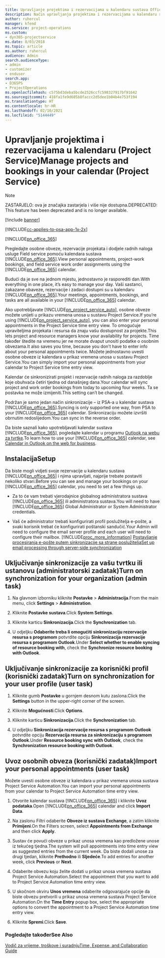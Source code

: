 ```yaml
---
title: Upravljanje projektima i rezervacijama u kalendaru sustava Office 365
description: Način upravljanja projektima i rezervacijama u kalendaru sustava Office 365
author: ruhercul
manager: kfend
ms.service: project-operations
ms.custom:
- dyn365-projectservice
ms.date: 8/03/2018
ms.topic: article
ms.author: ruhercul
audience: Admin
search.audienceType:
- admin
- customizer
- enduser
search.app:
- D365PS
- ProjectOperations
ms.openlocfilehash: c575bd3deba5bcde2526ccfc598327917bf91642
ms.sourcegitcommit: 418fa1fe9d605b8faccc2d5dee1b04b4e753f194
ms.translationtype: HT
ms.contentlocale: hr-HR
ms.lasthandoff: 02/10/2021
ms.locfileid: "5144449"
---
```

# <a name="manage-projects-and-bookings-in-your-calendar-project-service"></a><span data-ttu-id="8868d-103">Upravljanje projektima i rezervacijama u kalendaru (Project Service)</span><span class="sxs-lookup"><span data-stu-id="8868d-103">Manage projects and bookings in your calendar (Project Service)</span></span>

> [!Note]
> <span data-ttu-id="8868d-104">ZASTARJELO: ova je značajka zastarjela i više nije dostupna.</span><span class="sxs-lookup"><span data-stu-id="8868d-104">DEPRECATED: This feature has been deprecated and is no longer available.</span></span>

[!include [banner](../includes/psa-now-project-operations.md)]

[!INCLUDE[cc-applies-to-psa-app-1x-2x](../includes/cc-applies-to-psa-app-1x-2x.md)]

[!INCLUDE[pn_office_365](../includes/pn-office-365.md)] 

<span data-ttu-id="8868d-105">Pregledajte osobne obveze, rezervacije projekata i dodjele radnih naloga usluge Field service pomoću kalendara sustava [!INCLUDE[pn_office_365](../includes/pn-office-365.md)].</span><span class="sxs-lookup"><span data-stu-id="8868d-105">View personal appointments, project-work bookings, and field service work order assignments using the [!INCLUDE[pn_office_365](../includes/pn-office-365.md)] calendar.</span></span>  
  
 <span data-ttu-id="8868d-106">Budući da je sve na jednom mjestu, jednostavno je rasporediti dan.</span><span class="sxs-lookup"><span data-stu-id="8868d-106">With everything in one place, it’s easy to manage your day.</span></span> <span data-ttu-id="8868d-107">Vaši sastanci, zakazane obaveze, rezervacije i zadaci dostupni su u kalendaru [!INCLUDE[pn_office_365](../includes/pn-office-365.md)].</span><span class="sxs-lookup"><span data-stu-id="8868d-107">Your meetings, appointments, bookings, and tasks are all available in your [!INCLUDE[pn_office_365](../includes/pn-office-365.md)] calendar.</span></span>  
  
 <span data-ttu-id="8868d-108">Ako upotrebljavate [!INCLUDE[pn_project_service_auto](../includes/pn-project-service-auto.md)], osobne obveze možete unijeti u prikazu vremena unosa u sustavu Project Service.</span><span class="sxs-lookup"><span data-stu-id="8868d-108">If you’re using [!INCLUDE[pn_project_service_auto](../includes/pn-project-service-auto.md)], you can also enter your personal appointments in the Project Service time entry view.</span></span> <span data-ttu-id="8868d-109">To omogućuje upraviteljima projekata i resursa da znaju vašu dostupnost za projekte.</span><span class="sxs-lookup"><span data-stu-id="8868d-109">This lets project and resource managers know your availability for projects.</span></span> <span data-ttu-id="8868d-110">Time također štedite na vremenu jer ne morate dvaput unositi podatke o osobnim obvezama.</span><span class="sxs-lookup"><span data-stu-id="8868d-110">It also saves you time, because you don’t have to enter info about your personal appointments twice.</span></span> <span data-ttu-id="8868d-111">Možete jednostavno uvesti osobne obveze iz kalendara u prikaz vremena unosa u sustavu Project Service.</span><span class="sxs-lookup"><span data-stu-id="8868d-111">You can simply import your personal appointments from your calendar to Project Service time entry view.</span></span>  
  
 <span data-ttu-id="8868d-112">Kalendar će sinkronizirati projekt i rezervacije radnih naloga za razdoblje koje obuhvaća četiri tjedna od današnjeg dana.</span><span class="sxs-lookup"><span data-stu-id="8868d-112">Your calendar will sync project and work order bookings from today to upcoming four weeks.</span></span> <span data-ttu-id="8868d-113">Ta se postavka ne može izmijeniti.</span><span class="sxs-lookup"><span data-stu-id="8868d-113">This setting can’t be changed.</span></span>  
  
 <span data-ttu-id="8868d-114">Podržan je samo jedan način sinkronizacije – iz PSA-a u kalendar sustava [!INCLUDE[pn_office_365](../includes/pn-office-365.md)].</span><span class="sxs-lookup"><span data-stu-id="8868d-114">Syncing is only supported one way, from PSA to your [!INCLUDE[pn_office_365](../includes/pn-office-365.md)] calendar.</span></span> <span data-ttu-id="8868d-115">Sinkronizaciju možete izvršiti obrnutim redoslijedom.</span><span class="sxs-lookup"><span data-stu-id="8868d-115">You can sync in the reverse order.</span></span> 
  
 <span data-ttu-id="8868d-116">Da biste saznali kako upotrebljavati kalendar sustava [!INCLUDE[pn_office_365](../includes/pn-office-365.md)], pogledajte kalendar u programu [Outlook na webu za tvrtke](https://support.office.com/article/Calendar-in-Outlook-on-the-web-for-business-5219c457-d1fe-4c2f-9032-1a816b88e936).</span><span class="sxs-lookup"><span data-stu-id="8868d-116">To learn how to use your [!INCLUDE[pn_office_365](../includes/pn-office-365.md)] calendar, see [Calendar in Outlook on the web for business](https://support.office.com/article/Calendar-in-Outlook-on-the-web-for-business-5219c457-d1fe-4c2f-9032-1a816b88e936).</span></span>  
  
## <a name="setup"></a><span data-ttu-id="8868d-117">Instalacija</span><span class="sxs-lookup"><span data-stu-id="8868d-117">Setup</span></span>  
 <span data-ttu-id="8868d-118">Da biste mogli vidjeti svoje rezervacije u kalendaru sustava [!INCLUDE[pn_office_365](../includes/pn-office-365.md)] i njima upravljati, najprije trebate postaviti nekoliko stvari.</span><span class="sxs-lookup"><span data-stu-id="8868d-118">Before you can see and manage your bookings on your [!INCLUDE[pn_office_365](../includes/pn-office-365.md)] calendar, you need to set a few things up.</span></span>  
  
- <span data-ttu-id="8868d-119">Za to će vam trebati vjerodajnice globalnog administratora sustava [!INCLUDE[pn_office_365](../includes/pn-office-365.md)] ili administratora sustava.</span><span class="sxs-lookup"><span data-stu-id="8868d-119">You will need to have [!INCLUDE[pn_office_365](../includes/pn-office-365.md)] Global Administrator or System Administrator credentials.</span></span>  
  
- <span data-ttu-id="8868d-120">Vaš će administrator trebati konfigurirati profil poslužitelja e-pošte, a svaki korisnik trebat će konfigurirati poštanski sandučić.</span><span class="sxs-lookup"><span data-stu-id="8868d-120">Your Admin will need to configure the email server profile and each user will need to configure their mailbox.</span></span> [!INCLUDE[proc_more_information](../includes/proc-more-information.md)] <span data-ttu-id="8868d-121">[Postavljanje procesiranja e-pošte putem sinkronizacije sa strane poslužitelja](https://docs.microsoft.com/dynamics365/customerengagement/on-premises/admin/set-up-server-side-synchronization-of-email-appointments-contacts-and-tasks)</span><span class="sxs-lookup"><span data-stu-id="8868d-121">[Set up email processing through server-side synchronization](https://docs.microsoft.com/dynamics365/customerengagement/on-premises/admin/set-up-server-side-synchronization-of-email-appointments-contacts-and-tasks)</span></span>  
  
## <a name="turn-on-synchronization-for-your-organization-admin-task"></a><span data-ttu-id="8868d-122">Uključivanje sinkronizacije za vašu tvrtku ili ustanovu (administratorski zadatak)</span><span class="sxs-lookup"><span data-stu-id="8868d-122">Turn on synchronization for your organization (admin task)</span></span>  
  
1.  <span data-ttu-id="8868d-123">Na glavnom izborniku kliknite **Postavke** > **Administracija**.</span><span class="sxs-lookup"><span data-stu-id="8868d-123">From the main menu, click **Settings** > **Administration**.</span></span>  
  
2.  <span data-ttu-id="8868d-124">Kliknite **Postavke sustava**.</span><span class="sxs-lookup"><span data-stu-id="8868d-124">Click **System Settings**.</span></span>  
  
3.  <span data-ttu-id="8868d-125">Kliknite karticu **Sinkronizacija**.</span><span class="sxs-lookup"><span data-stu-id="8868d-125">Click the **Synchronization** tab.</span></span>  
  
4.  <span data-ttu-id="8868d-126">U odjeljku **Odaberite treba li omogućiti sinkronizaciju rezervacije resursa s programom** potvrdite opciju **Sinkronizacija rezervacije resursa s programom Outlook**.</span><span class="sxs-lookup"><span data-stu-id="8868d-126">Under **Select whether to enable syncing of resource booking with**, check the **Synchronize resource booking with Outlook**.</span></span>  
  
## <a name="turn-on-synchronization-for-your-user-profile-user-task"></a><span data-ttu-id="8868d-127">Uključivanje sinkronizacije za korisnički profil (korisnički zadatak)</span><span class="sxs-lookup"><span data-stu-id="8868d-127">Turn on synchronization for your user profile (user task)</span></span>  
  
1.  <span data-ttu-id="8868d-128">Kliknite gumb **Postavke** u gornjem desnom kutu zaslona.</span><span class="sxs-lookup"><span data-stu-id="8868d-128">Click the **Settings** button in the upper-right corner of the screen.</span></span>  
  
2.  <span data-ttu-id="8868d-129">Kliknite **Mogućnosti**.</span><span class="sxs-lookup"><span data-stu-id="8868d-129">Click **Options**.</span></span>  
  
3.  <span data-ttu-id="8868d-130">Kliknite karticu **Sinkronizacija**.</span><span class="sxs-lookup"><span data-stu-id="8868d-130">Click the **Synchronization** tab.</span></span>  
  
4.  <span data-ttu-id="8868d-131">U odjeljku **Sinkronizacija rezervacije resursa s programom Outlook** potvrdite opciju **Rezervacija resursa za sinkronizaciju s programom Outlook**.</span><span class="sxs-lookup"><span data-stu-id="8868d-131">Under **Resource booking sync with Outlook**, check the **Synchronization resource booking with Outlook**.</span></span>  
  
## <a name="import-your-personal-appointments-user-task"></a><span data-ttu-id="8868d-132">Uvoz osobnih obveza (korisnički zadatak)</span><span class="sxs-lookup"><span data-stu-id="8868d-132">Import your personal appointments (user task)</span></span>  
 <span data-ttu-id="8868d-133">Možete uvesti osobne obveze iz kalendara u prikaz vremena unosa sustava Project Service Automation.</span><span class="sxs-lookup"><span data-stu-id="8868d-133">You can import your personal appointments from your calendar to Project Service Automation time entry view.</span></span>  
  
1. <span data-ttu-id="8868d-134">Otvorite kalendar sustava [!INCLUDE[pn_office_365](../includes/pn-office-365.md)] i kliknite **Uvoz podataka**.</span><span class="sxs-lookup"><span data-stu-id="8868d-134">Open [!INCLUDE[pn_office_365](../includes/pn-office-365.md)] calendar and click **Import Data**.</span></span>  
  
2. <span data-ttu-id="8868d-135">Na zaslonu Filtri odaberite **Obveze iz sustava Exchange**, a zatim kliknite **Primijeni**.</span><span class="sxs-lookup"><span data-stu-id="8868d-135">On the Filters screen, select **Appointments from Exchange** and then click **Apply**.</span></span>  
  
3. <span data-ttu-id="8868d-136">Sustav će povući obveze u prikaz unosa vremena kao predložene unose iz tekućeg tjedna.</span><span class="sxs-lookup"><span data-stu-id="8868d-136">The system will pull appointments into time entry view as suggested entries from the current week.</span></span> <span data-ttu-id="8868d-137">Da biste dodali unose za drugi tjedan, kliknite **Prethodno** ili **Sljedeće**.</span><span class="sxs-lookup"><span data-stu-id="8868d-137">To add entries for another week, click **Previous** or **Next**.</span></span>  
  
4. <span data-ttu-id="8868d-138">Odaberite obvezu koju želite dodati u prikaz unosa vremena sustava Project Service Automation.</span><span class="sxs-lookup"><span data-stu-id="8868d-138">Select the appointment that you want to add to Project Service Automation time entry view.</span></span>  
  
5. <span data-ttu-id="8868d-139">U skočnom okviru **Unos vremena** odaberite odgovarajuće opcije da biste obvezu pretvorili u prikaz unosa vremena sustava Project Service Automation.</span><span class="sxs-lookup"><span data-stu-id="8868d-139">On the **Time Entry** popup box, select the appropriate options to convert the appointment to a Project Service Automation time entry view.</span></span>  
  
6. <span data-ttu-id="8868d-140">Kliknite **Spremi**.</span><span class="sxs-lookup"><span data-stu-id="8868d-140">Click **Save**.</span></span>  
  
### <a name="see-also"></a><span data-ttu-id="8868d-141">Pogledajte također</span><span class="sxs-lookup"><span data-stu-id="8868d-141">See Also</span></span>  
 [<span data-ttu-id="8868d-142">Vodič za vrijeme, troškove i suradnju</span><span class="sxs-lookup"><span data-stu-id="8868d-142">Time, Expense, and Collaboration Guide</span></span>](../psa/time-expense-collaboration-guide.md)

